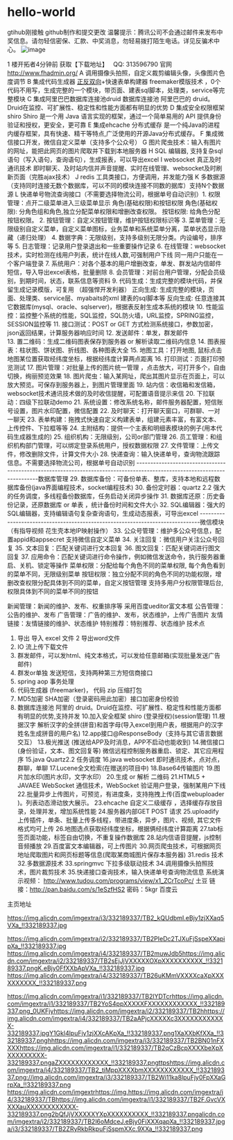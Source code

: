 # hello-world
gtihub刚接触
github制作和提交更改
温馨提示：腾讯公司不会通过邮件来发布中奖信息。请勿轻信密保、汇款、中奖消息，勿轻易拨打陌生电话。详见反骗术中心。
![image](https://img.alicdn.com/imgextra/i3/332189337/TB2ZRyRkbRkpuFjSspmXXc.9XXa_!!332189337.png)

1 楼开拓者4分钟前
获取【下载地址】   QQ: 313596790
官网 http://www.fhadmin.org/
A 调用摄像头拍照，自定义裁剪编辑头像，头像图片色度调节
B 集成代码生成器 [正反双向](单表、主表、明细表、树形表，快速开发利器)+快速表单构建器
freemaker模版技术 ，0个代码不用写，生成完整的一个模块，带页面、建表sql脚本，处理类，service等完整模块
C 集成阿里巴巴数据库连接池druid  数据库连接池  阿里巴巴的 druid。Druid在监控、可扩展性、稳定性和性能方面都有明显的优势
D 集成安全权限框架shiro
  Shiro 是一个用 Java 语言实现的框架，通过一个简单易用的 API 提供身份验证和授权，更安全，更可靠
E 集成ehcache 分布式缓存
  是一个纯Java的进程内缓存框架，具有快速、精干等特点,广泛使用的开源Java分布式缓存。
F 集成微信接口开发，微信自定义菜单（支持多个公众号）
G 图片爬虫技术：输入有图片的网址，能把此网页的图片爬取并下载到本地服务器
H SQL 编辑器, 支持复杂sql语句（写入语句，查询语句），生成报表，可以导出excel
I  websocket 真正及时通讯技术
  即时聊天、及时站内信并声音提醒、实时在线管理、websocket及时刷新页面（完胜ajax技术）
J  redis 工具类接口，方便调用，并发能力强
K 多数据源（支持同时连接无数个数据库，可以不同的模块连接不同数的据库）支持N个数据源
L  快递单号物流查询接口（不需要选择物流公司，根据单号自动识别）1.   权限管理：点开二级菜单进入三级菜单显示 角色(基础权限)和按钮权限
      角色(基础权限): 分角色组和角色,独立分配菜单权限和增删改查权限。
      按钮权限: 给角色分配按钮权限。
2.   按钮管理：自定义按钮管理，维护按钮权限标识等
3.   菜单管理：无限级别自定义菜单，自定义菜单图标，业务菜单和系统菜单分离，菜单状态显示隐藏（递归处理）
4.   数据字典：无限级别，支持多级别无限分类。内设编号，排序等
5.   日志管理：记录用户登录退出和一些重要操作记录
6.   在线管理：websocket技术，实时检测在线用户列表，统计在线人数,可强制用户下线 同一用户只能在一个客户端登录
7.   系统用户：对各个基本的用户增删改查，单发、群发站内信邮件短信，导入导出excel表格，批量删除
8.   会员管理：对前台用户管理，分配会员级别，到期时间，状态，联系信息等资料
9.   代码生成：生成完整的模块代码，并保留生成记录模版，可复用 （超强悍开发利器） 
       正向生成:  生成完整的模块，页面、处理类、service层、myabaits的xml 建表的sql脚本等
       反向生成:  任意连接其它数据库(mysql、oracle、sqlserver)，根据表反射生成本系统的模块
10. 性能监控：监控整个系统的性能，SQL监控，SQL防火墙，URL监控，SPRING监控，SESSION监控等
11. 接口测试：POST or GET 方式检测系统接口，参数加密，json返回结果，计算服务器响应时间
12. 发送邮件：单发，群发邮件  
13. 置二维码：生成二维码图表保存到服务器 or  解析读取二维码内信息 
14. 图表报表：柱状图、饼状图、折线图、各种图表大全
15. 地图工具：打开地图, 鼠标点击地图某位置获取经纬度坐标，根据经纬度计算两点距离
16. 打印测试：页面打印预览测试
17. 图片管理：对批量上传的图片统一管理 ，点击放大，可打开多个，自由切换，绚丽预览效果
18. 图片爬虫：输入某网址，爬出其图片显示在页面上，可以放大预览。可保存到服务器上，到图片管理里面
19. 站内信：收信箱和发信箱， websocket技术通讯技术做的及时收信提醒，可配置语音提示来信 
20. 下拉联动：四级下拉联动demo
21. 系统设置：修改系统名称，邮件服务器配置，短信账号设置，图片水印配置，微信配置
22. 及时聊天：打开聊天窗口，可群聊、一对一聊天
23. 表单构建：拖拽式快速自定义构建表单，组建元素丰富，有富文本、上传控件、下拉框等等
24. 主附结构：提供一个主表和明细表模块的例子(用本代码生成器生成的)
25. 组织机构：无限级别，公司or部门管理
26. 员工管理：和组织机构部门管理，可以绑定登录系统用户，授权数据权限
27. 文件管理：上传文件，修改删除文件，计算文件大小
28. 快递查询：输入快递单号，查询物流跟踪信息。不需要选择物流公司，根据单号自动识别
  -------------------------------------------------------------------------------------------------------------------------数据库管理
29. 数据库备份：可备份单表、整库，支持本地和远程数据库备份(java界面编程技术，socket编程技术)
30. 备份定时器：quartz 2.2 强大的任务调度，多线程备份数据库，任务启动关闭异步操作
31. 数据库还原：历史备份记录，还原数据库 or 单表 ，统计备份时间和文件大小
32. SQL编辑器：强大的SQL编辑器，支持编辑语句复杂查询语句，生成动态报表，可导出excel
------------------------------------------------------------------------------微信模块  （有指导视频  花生壳本地IP映射操作）
33. 公众号管理：维护多公众号信息，配置appid和appsecret 支持微信自定义菜单
34. 关注回复：微信用户关注公众号回复
35. 文本回复：匹配关键词进行文本回复
36. 图文回复：匹配关键词进行图文回复
37. 应用命令：匹配关键词进行命令操作，例如微信发送命令，执行服务器重启、关机、锁定等操作
菜单权限：分配给每个角色不同的菜单权限, 每个角色看到的菜单不同，无限级别菜单
按钮权限：独立分配不同的角色不同的功能权限，增删改查权限分配具体到不同的菜单，自定义按钮管理
支持多用户分权限管理后台,  权限具体到不同的菜单不同的按钮

新闻管理：新闻的维护、发布、权重排序等 采用百度ueditor富文本框
公告管理：公告的维护、发布
广告管理：广告的维护、发布，状态维护，上传广告图片
友情链接：友情链接的维护、状态维护
特别推荐：特别推荐、状态维护
技术点

1. 导出 导入 excel 文件
2  导出word文件
3. IO 流上传下载文件
4. 群发邮件，可以发html、纯文本格式，可以发给任意邮箱(实现批量发送广告邮件)
5. 群发or单独 发送短信，支持两种第三方短信商接口
6. spring   aop  事务处理
7. 代码生成器 (freemarker)， 代码 zip 压缩打包
8. MD5加密 SHA加密（登录密码用此加密）接口加密身份校验
9. 数据库连接池  阿里的 druid。Druid在监控、可扩展性、稳定性和性能方面都有明显的优势,支持并发
10.加入安全框架 shiro (登录授权)(session管理)
11.根据汉字 解析汉字的全拼(拼音)和首字母(导入excel到用户表，根据用户的汉字姓名生成拼音的用户名)
12.app接口@ResponseBody（支持与其它语言数据交互）
13.极光推送 (推送给APP及时消息，APP不启动也能收到)
14.微信接口(身份验证，文本、图文回复等) 微信远程控制服务器重启、锁定、其它应用程序
15.java Quartz2.2 任务调度 
16.java websocket 即时通讯技术，点对点，群聊，单聊
17.Lucene全文检索(在赠送的项目中)
18.Base64传输图片
19.图片加水印(图片水印，文字水印）
20.生成 or  解析 二维码
21.HTML5 + JAVAEE  WebSocket 通信技术，WebSocket 验证用户登录，强制某用户下线
22.批量异步上传图片，可预览，有进度条，支持拖拽上传(百度webuploader )。列表动态滑动放大展示。
23.ehcache 自定义二级缓存 ，选择缓存存放目录，处理并发，增加系统性能
24.服务器内部GET POST 请求
25.uploadify 上传插件，单条、批量上传多线程，带进度条，异步，图片、视频, 其它文件格式均可上传
26.地图选点获取经纬度坐标，根据俩经纬度计算距离
27.tab标签页面功能，标签自由切换，不重复操作数据库
28.站内信语音提醒，js控制音频播放
29.百度富文本编辑器，可上传图片
30.网页爬虫技术，可根据网页地址爬取图片和网页标题等信息(爬取某商城图片保存本服务器)
31.redis 技术
32.多数据源技术
33.springmvc 下拉多级联动技术
34.调用摄像头拍照技术，图片裁剪技术
35.快递接口查询技术，输入快递单号查询物流信息
系统演示视频：
http://www.tudou.com/programs/view/x1_ZCrTcoPc/  土豆
链接：http://pan.baidu.com/s/1eSzfHS2 密码：5kgr  百度云

主页地址 





https://img.alicdn.com/imgextra/i3/332189337/TB2_kQUdbmI.eBjy1zjXXaq5VXa_!!332189337.jpg





https://img.alicdn.com/imgextra/i2/332189337/TB2PIeDc2TJXuFjSspeXXapipXa_!!332189337.jpg
https://img.alicdn.com/imgextra/i4/332189337/TB2muwJdb5https://img.alicdn.com/imgextra/i2/332189337/TB2sEjJjVXXXXXOXpXXXXXXXXXX_!!332189337.pngK.eBjy0FfXXbApVXa_!!332189337.jpg
https://img.alicdn.com/imgextra/i4/332189337/TB26uKMmVXXXXcaXpXXXXXXXXXX_!!332189337.png

https://img.alicdn.com/imgextra/i1/332189337/TB2lYDTcrhttps://img.alicdn.com/imgextra/i1/332189337/TB2YoS4ppXXXXXFXXXXXXXXXXXX_!!332189337.png_0UKFjyhttps://img.alicdn.com/imgextra/i2/332189337/TB2hhttps://img.alicdn.com/imgextra/i4/332189337/TB2aAPjcXXXXXc3XXXXXXXXXXXX-332189337.jpgY1Gkl4lpuFjy1zjXXcAKpXa_!!332189337.png1XaXXbKfXXa_!!332189337.pnghhttps://img.alicdn.com/imgextra/i3/332189337/TB2BN01nFXXXXhttps://img.alicdn.com/imgextra/i1/332189337/TB2qCzBcpXXXXbeXpXXXXXXXXXX-332189337.pngaZXXXXXXXXXXXX_!!332189337.pngttpshttps://img.alicdn.com/imgextra/i4/332189337/TB2_tiMppXXXXbmXXXXXXXXXXXX_!!332189337.png://img.alicdn.com/imgextra/i3/332189337/TB2Wi11ka8lpuFjy0FpXXaGrpXa_!!332189337.png
https://img.alicdn.com/imgextrhttps://img.https://img.alicdn.com/imgextra/i4/332189337/TBhttps://img.alicdn.com/imgextra/i1/332189337/TB2F.GvcVXXXXauXXXXXXXXXXXX-332189337.png2bQfJjVXXXXXYXpXXXXXXXXXX_!!332189337.pngalicdn.com/imgextra/i2/332189337/TB2l6oMdceJ.eBjy0FiXXXqapXa_!!332189337.jpga/i3/332189337/TB2ZRyRkbRkpuFjSspmXXc.9XXa_!!332189337.png






















